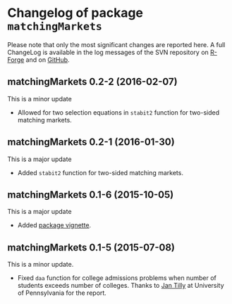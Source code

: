 # Changelog of package `matchingMarkets`

Please note that only the most significant changes are reported here.
A full ChangeLog is available in the log messages of the SVN repository
on [R-Forge](https://r-forge.r-project.org/scm/viewvc.php/?root=matchingmarkets)
and on [GitHub](https://github.com/thiloklein/matchingMarkets).


## matchingMarkets 0.2-2 (2016-02-07)

This is a minor update

* Allowed for two selection equations in `stabit2` function for two-sided matching markets. 


## matchingMarkets 0.2-1 (2016-01-30)

This is a major update

* Added `stabit2` function for two-sided matching markets. 


## matchingMarkets 0.1-6 (2015-10-05)

This is a major update

* Added [package vignette](https://cran.r-project.org/web/packages/matchingMarkets/vignettes/matching.pdf). 


## matchingMarkets 0.1-5 (2015-07-08)

This is a minor update.

* Fixed `daa` function for college admissions problems when number of students exceeds number of colleges. Thanks to [Jan Tilly](http://jtilly.io/) at University of Pennsylvania for the report.


